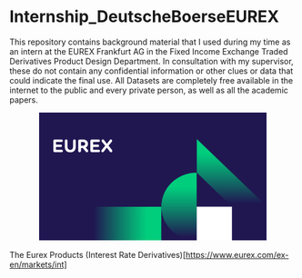 # Internship_DeutscheBoerseEUREX
This repository contains background material that I used during my time as an intern at the EUREX Frankfurt AG in the Fixed Income Exchange Traded Derivatives Product Design Department. In consultation with my supervisor, these do not contain any confidential information or other clues or data that could indicate the final use. All Datasets are completely free available in the internet to the public and every private person, as well as all the academic papers.

<p align="center">
  <img src="https://github.com/RobertHennings/Internship_DeutscheBoerseEUREX/blob/main/Illustrations/EUREX_Logo.jpg" 
       width="400"/>
</p>


The Eurex Products (Interest Rate Derivatives)[https://www.eurex.com/ex-en/markets/int]
